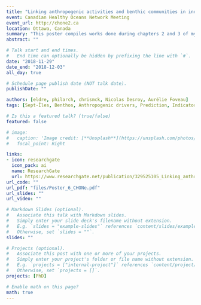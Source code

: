 ```yaml
---
title: "Linking anthropogenic activities and benthic communities in industrial and harbour areas: what is the state of the ecosystems?"
event: Canadian Healthy Oceans Network Meeting
event_url: http://chone2.ca
location: Ottawa, Canada
summary: "This poster compiles works done during chapters 2 and 3 of my PhD thesis. [Best Poster Award]"
abstract: ""

# Talk start and end times.
#   End time can optionally be hidden by prefixing the line with `#`.
date: "2018-11-29"
date_end: "2018-12-03"
all_day: true

# Schedule page publish date (NOT talk date).
publishDate: ""

authors: [eldre, philarch, chrismck, Nicolas Desroy, Aurélie Foveau]
tags: [Sept-Îles, Benthos, Anthropogenic drivers, Prediction, Indicators]

# Is this a featured talk? (true/false)
featured: false

# image:
#   caption: 'Image credit: [**Unsplash**](https://unsplash.com/photos/bzdhc5b3Bxs)'
#   focal_point: Right

links:
- icon: researchgate
  icon_pack: ai
  name: ResearchGate
  url: https://www.researchgate.net/publication/329525105_Linking_anthropogenic_activities_and_benthic_communities_in_industrial_and_harbour_areas_what_is_the_state_of_the_ecosystems
url_code: ""
url_pdf: "files/Poster_6_CHONe.pdf"
url_slides: ""
url_video: ""

# Markdown Slides (optional).
#   Associate this talk with Markdown slides.
#   Simply enter your slide deck's filename without extension.
#   E.g. `slides = "example-slides"` references `content/slides/example-slides.md`.
#   Otherwise, set `slides = ""`.
slides: ""

# Projects (optional).
#   Associate this post with one or more of your projects.
#   Simply enter your project's folder or file name without extension.
#   E.g. `projects = ["internal-project"]` references `content/project/deep-learning/index.md`.
#   Otherwise, set `projects = []`.
projects: [PhD]

# Enable math on this page?
math: true
---
```

